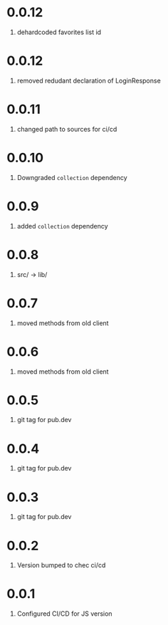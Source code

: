 # 0.0.12
1. dehardcoded favorites list id

# 0.0.12
1. removed redudant declaration of LoginResponse

# 0.0.11
1. changed path to sources for ci/cd
 
# 0.0.10
1. Downgraded `collection` dependency

# 0.0.9
1. added `collection` dependency

# 0.0.8
1. src/ -> lib/

# 0.0.7
1. moved methods from old client

# 0.0.6
1. moved methods from old client

# 0.0.5
1. git tag for pub.dev

# 0.0.4
1. git tag for pub.dev

# 0.0.3
1. git tag for pub.dev

# 0.0.2
1. Version bumped to chec ci/cd

# 0.0.1
1. Configured CI/CD for JS version